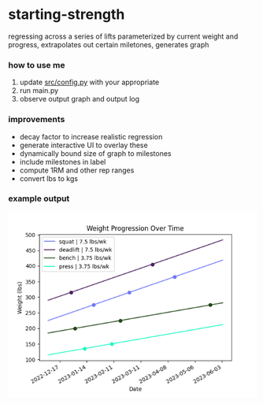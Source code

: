 # starting-strength
regressing across a series of lifts parameterized by current weight and progress, extrapolates out certain miletones, generates graph

### how to use me
1. update [src/config.py](/src/config.py) with your appropriate
2. run main.py
3. observe output graph and output log

### improvements
- decay factor to increase realistic regression
- generate interactive UI to overlay these
- dynamically bound size of graph to milestones
- include milestones in label
- compute 1RM and other rep ranges
- convert lbs to kgs

### example output
![test_output](/img/test_v1.png)
